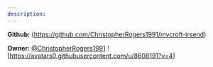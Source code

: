 ```yaml
---
description: 
---
```



**Github:** (https://github.com/ChristopherRogers1991/mycroft-irsend)

**Owner:** [@ChristopherRogers1991](https://github.com/ChristopherRogers1991) ![https://avatars0.githubusercontent.com/u/8608191?v=4]


